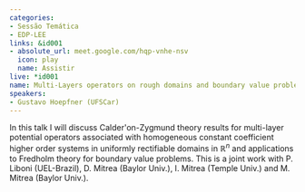 ```yaml
---
categories:
- Sessão Temática
- EDP-LEE
links: &id001
- absolute_url: meet.google.com/hqp-vnhe-nsv
  icon: play
  name: Assistir
live: *id001
name: Multi-Layers operators on rough domains and boundary value problems
speakers:
- Gustavo Hoepfner (UFSCar)
---
```


In this talk I will discuss Calder\'on-Zygmund theory results for multi-layer potential operators associated with homogeneous constant coefficient higher order systems in uniformly rectifiable domains in ${\mathbb{R}}^n$ and applications to Fredholm theory for boundary value problems. This is a joint work with P. Liboni (UEL-Brazil), D. Mitrea (Baylor Univ.), I. Mitrea (Temple Univ.) and M. Mitrea (Baylor Univ.). 
